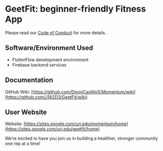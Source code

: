 # GeetFit: beginner-friendly Fitness App

Please read our [Code of Conduct](docs/CONDUCT.md) for more details.

## Software/Environment Used
- FlutterFlow development environment
- Firebase backend services

## Documentation

GitHub Wiki: [https://github.com/DevinCastillo5/Momentum/wiki](https://github.com/J1A2D3/GeetFit/wiki)

## User Website
Website: [https://sites.google.com/uri.edu/momentum/home](https://sites.google.com/uri.edu/geetfit/home)

We’re excited to have you join us in building a healthier, stronger community one rep at a time!
